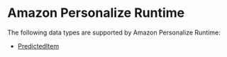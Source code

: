 # Amazon Personalize Runtime<a name="API_Types_Amazon_Personalize_Runtime"></a>

The following data types are supported by Amazon Personalize Runtime:
+  [PredictedItem](API_RS_PredictedItem.md) 
